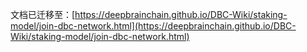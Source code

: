 文档已迁移至：[https://deepbrainchain.github.io/DBC-Wiki/staking-model/join-dbc-network.html](https://deepbrainchain.github.io/DBC-Wiki/staking-model/join-dbc-network.html)
